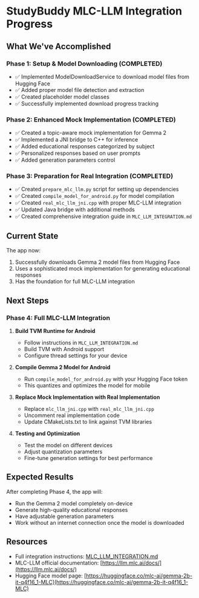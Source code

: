 # StudyBuddy MLC-LLM Integration Progress

## What We've Accomplished

### Phase 1: Setup & Model Downloading (COMPLETED)
- ✅ Implemented ModelDownloadService to download model files from Hugging Face
- ✅ Added proper model file detection and extraction
- ✅ Created placeholder model classes
- ✅ Successfully implemented download progress tracking

### Phase 2: Enhanced Mock Implementation (COMPLETED)
- ✅ Created a topic-aware mock implementation for Gemma 2
- ✅ Implemented a JNI bridge to C++ for inference
- ✅ Added educational responses categorized by subject
- ✅ Personalized responses based on user prompts
- ✅ Added generation parameters control

### Phase 3: Preparation for Real Integration (COMPLETED)
- ✅ Created `prepare_mlc_llm.py` script for setting up dependencies
- ✅ Created `compile_model_for_android.py` for model compilation
- ✅ Created `real_mlc_llm_jni.cpp` with proper MLC-LLM integration
- ✅ Updated Java bridge with additional methods
- ✅ Created comprehensive integration guide in `MLC_LLM_INTEGRATION.md`

## Current State

The app now:
1. Successfully downloads Gemma 2 model files from Hugging Face
2. Uses a sophisticated mock implementation for generating educational responses
3. Has the foundation for full MLC-LLM integration

## Next Steps

### Phase 4: Full MLC-LLM Integration
1. **Build TVM Runtime for Android**
   - Follow instructions in `MLC_LLM_INTEGRATION.md`
   - Build TVM with Android support
   - Configure thread settings for your device

2. **Compile Gemma 2 Model for Android**
   - Run `compile_model_for_android.py` with your Hugging Face token
   - This quantizes and optimizes the model for mobile

3. **Replace Mock Implementation with Real Implementation**
   - Replace `mlc_llm_jni.cpp` with `real_mlc_llm_jni.cpp`
   - Uncomment real implementation code
   - Update CMakeLists.txt to link against TVM libraries

4. **Testing and Optimization**
   - Test the model on different devices
   - Adjust quantization parameters
   - Fine-tune generation settings for best performance

## Expected Results

After completing Phase 4, the app will:
- Run the Gemma 2 model completely on-device
- Generate high-quality educational responses
- Have adjustable generation parameters
- Work without an internet connection once the model is downloaded

## Resources

- Full integration instructions: [MLC_LLM_INTEGRATION.md](MLC_LLM_INTEGRATION.md)
- MLC-LLM official documentation: [https://llm.mlc.ai/docs/](https://llm.mlc.ai/docs/)
- Hugging Face model page: [https://huggingface.co/mlc-ai/gemma-2b-it-q4f16_1-MLC](https://huggingface.co/mlc-ai/gemma-2b-it-q4f16_1-MLC) 